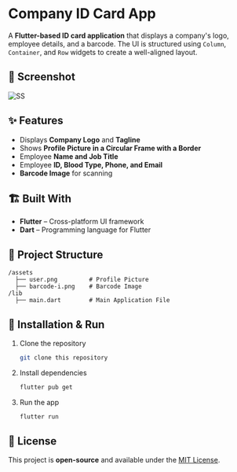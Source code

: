 # Company ID Card App

A **Flutter-based ID card application** that displays a company's logo, employee details, and a barcode. The UI is structured using `Column`, `Container`, and `Row` widgets to create a well-aligned layout.

## 📸 Screenshot  
![SS](https://github.com/user-attachments/assets/9115fe0f-6de8-4351-89e7-0256ef2bbf46)


## ✨ Features  
- Displays **Company Logo** and **Tagline**  
- Shows **Profile Picture in a Circular Frame with a Border**  
- Employee **Name and Job Title**  
- Employee **ID, Blood Type, Phone, and Email**  
- **Barcode Image** for scanning  

## 🏗️ Built With  
- **Flutter** – Cross-platform UI framework  
- **Dart** – Programming language for Flutter  

## 📂 Project Structure  
```
/assets
  ├── user.png         # Profile Picture
  ├── barcode-i.png    # Barcode Image
/lib
  ├── main.dart        # Main Application File
```

## 🚀 Installation & Run  
1. Clone the repository  
   ```sh
   git clone this repository
   ```
2. Install dependencies  
   ```sh
   flutter pub get
   ```
3. Run the app  
   ```sh
   flutter run
   ```

## 📄 License  
This project is **open-source** and available under the [MIT License](LICENSE).  

